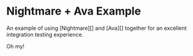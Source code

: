 # Nightmare + Ava Example

An example of using [Nightmare][] and [Ava][] together for an excellent integration testing experience.

Oh my!

